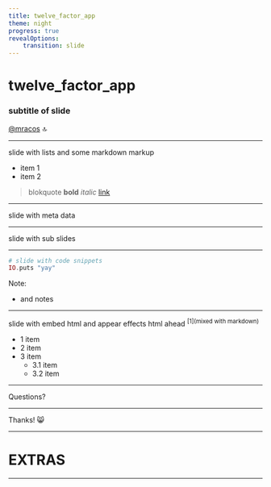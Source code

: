 ```yaml
---
title: twelve_factor_app
theme: night
progress: true
revealOptions:
    transition: slide
---
```


# twelve_factor_app
### subtitle of slide
[@mracos](https://github.com/mracos) 🔝

---

slide with lists and some markdown markup
- item 1
- item 2

> blokquote **bold** *italic* [link](https://www.google.com)

---


<!-- .slide: data-background="./assets/path/to/something.png" -->
slide with meta data

---

slide with sub slides

----

```elixir
# slide with code snippets
IO.puts "yay"
```

Note:
- and notes

----

slide with embed html and appear effects
html ahead <sup>[1](mixed with markdown)</sup>
<ul>
    <li class="fragment"> 1 item </li>
    <li class="fragment"> 2 item </li>
    <li class="fragment">
        3 item
        <ul>
            <li class="fragment"> 3.1 item </li>
            <li class="fragment"> 3.2 item </li>
        </ul>
    </li>
</ul>

---

Questions?

---

Thanks! 😸

---

# EXTRAS

---
